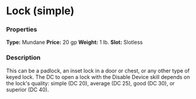 ﻿---
Title: "Lock (simple)"
Type: "Mundane"
Price: "20 gp"
Weight: "1 lb."
Slot: "Slotless"
Description: |
  "This can be a padlock, an inset lock in a door or chest, or any other type of keyed lock. The DC to open a lock with the Disable Device skill depends on the lock's quality: simple (DC 20), average (DC 25), good (DC 30), or superior (DC 40)."
Sources: "['Core Rulebook', 'Ultimate Equipment']"
---

# Lock (simple)

### Properties

**Type:** Mundane **Price:** 20 gp **Weight:** 1 lb. **Slot:** Slotless

### Description

This can be a padlock, an inset lock in a door or chest, or any other type of keyed lock. The DC to open a lock with the Disable Device skill depends on the lock's quality: simple (DC 20), average (DC 25), good (DC 30), or superior (DC 40).

